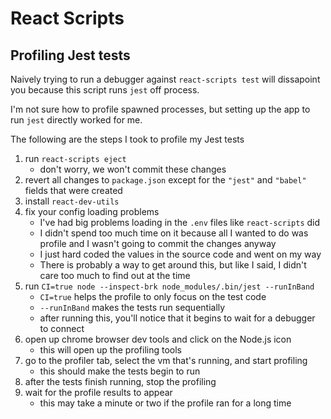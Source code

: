 # React Scripts

## Profiling Jest tests

Naively trying to run a debugger against `react-scripts test` will dissapoint you because this script runs `jest` off process.

I'm not sure how to profile spawned processes, but setting up the app to run `jest` directly worked for me.

The following are the steps I took to profile my Jest tests

1. run `react-scripts eject`
   - don't worry, we won't commit these changes
2. revert all changes to `package.json` except for the `"jest"` and `"babel"` fields that were created
3. install `react-dev-utils`
4. fix your config loading problems
   - I've had big problems loading in the `.env` files like `react-scripts` did
   - I didn't spend too much time on it because all I wanted to do was profile and I wasn't going to commit the changes anyway
   - I just hard coded the values in the source code and went on my way
   - There is probably a way to get around this, but like I said, I didn't care too much to find out at the time
5. run `CI=true node --inspect-brk node_modules/.bin/jest --runInBand`
   - `CI=true` helps the profile to only focus on the test code
   - `--runInBand` makes the tests run sequentially
   - after running this, you'll notice that it begins to wait for a debugger to connect
6. open up chrome browser dev tools and click on the Node.js icon
   - this will open up the profiling tools
7. go to the profiler tab, select the vm that's running, and start profiling
   - this should make the tests begin to run
8. after the tests finish running, stop the profiling
9. wait for the profile results to appear
   - this may take a minute or two if the profile ran for a long time
